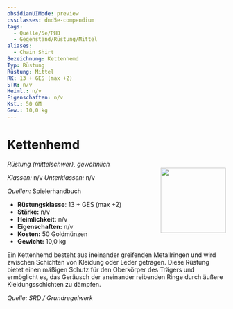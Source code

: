 ```yaml
---
obsidianUIMode: preview
cssclasses: dnd5e-compendium
tags:
  - Quelle/5e/PHB
  - Gegenstand/Rüstung/Mittel
aliases:
  - Chain Shirt
Bezeichnung: Kettenhemd
Typ: Rüstung
Rüstung: Mittel
RK: 13 + GES (max +2)
STR: n/v 
Heiml.: n/v 
Eigenschaften: n/v
Kst.: 50 GM
Gew.: 10,0 kg
---
```

# Kettenhemd
*Rüstung (mittelschwer), gewöhnlich*  
<img src="Symbolik/Gegenstände.webp" align="right" width="150">

_Klassen:_ n/v 
_Unterklassen:_  n/v

_Quellen:_ Spielerhandbuch

- **Rüstungsklasse**: 13 + GES (max +2)
- **Stärke:** n/v 
- **Heimlichkeit:** n/v
- **Eigenschaften:** n/v 
- **Kosten:** 50 Goldmünzen
- **Gewicht:** 10,0 kg

Ein Kettenhemd besteht aus ineinander greifenden Metallringen und wird zwischen Schichten von Kleidung oder Leder getragen. Diese Rüstung bietet einen mäßigen Schutz für den Oberkörper des Trägers und ermöglicht es, das Geräusch der aneinander reibenden Ringe durch äußere Kleidungsschichten zu dämpfen.

*Quelle: SRD / Grundregelwerk*